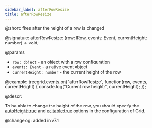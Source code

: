 ```yaml
---
sidebar_label: afterRowResize
title: afterRowResize
--- 
```


@short: fires after the height of a row is changed

@signature: afterRowResize: (row: IRow, events: Event, currentHeight: number) => void;

@params:
- `row: object` - an object with a row configuration
- `events: Event` - a native event object
- `currentHeight: number` - the current height of the row

@example:
treegrid.events.on("afterRowResize", function(row, events, currentHeight) {
    console.log("Current row height:", currentHeight);
});

@descr:

To be able to change the height of the row, you should specify the [autoHeight:true](treegrid/api/treegrid_autoheight_config.md) and [editable:true](treegrid/api/treegrid_editable_config.md) options in the configuration of Grid.  

@changelog: added in v7.1

